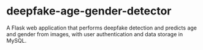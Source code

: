 # deepfake-age-gender-detector
A Flask web application that performs deepfake detection and predicts age and gender from images, with user authentication and data storage in MySQL.
